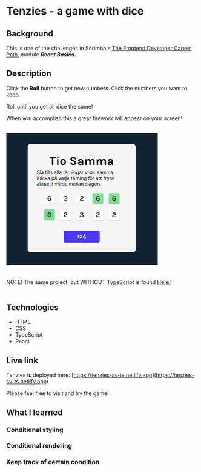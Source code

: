# Tenzies - a game with dice

## Background
This is one of the challenges in Scrimba's <a href="https://v2.scrimba.com/the-frontend-developer-career-path-c0j">The Frontend Developer Career Path</a>, module <em><strong>React Basics.</strong></em> 

## Description
Click the **Roll** button to get new numbers. Click the numbers you want to keep.

Roll until you get all dice the same!

When you accomplish this a great firework will appear on your screen!

<br/>
<img src="./tenzies-sv-big.png" alt="Screenshot of Tenzies game." width="400px"/>

<br/>
<br/>
<br/>
NOTE! The same project, but WITHOUT TypeScript is found <a href="https://github.com/qserena/11-tenzies-sv/">Here!</a> 
<br/>
<br/>

## Technologies
- HTML
- CSS
- TypeScript
- React

## Live link
Tenzies is deployed here:
[https://tenzies-sv-ts.netlify.app](https://tenzies-sv-ts.netlify.app)

Please feel free to visit and try the game!

## What I learned
### Conditional styling

### Conditional rendering

### Keep track of certain condition
